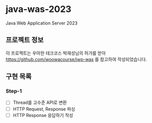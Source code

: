 # java-was-2023

Java Web Application Server 2023

## 프로젝트 정보 

이 프로젝트는 우아한 테크코스 박재성님의 허가를 받아 https://github.com/woowacourse/jwp-was 
를 참고하여 작성되었습니다.

## 구현 목록
### Step-1 
- [ ] Thread를 고수준 API로 변환
- [ ] HTTP Request, Response 파싱
- [ ] HTTP Response 응답하기 작성
